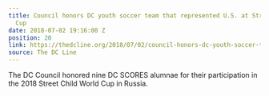 ```yaml
---
title: Council honors DC youth soccer team that represented U.S. at Street Child World
  Cup
date: 2018-07-02 19:16:00 Z
position: 20
link: https://thedcline.org/2018/07/02/council-honors-dc-youth-soccer-team-that-represented-u-s-at-street-child-world-cup/
source: The DC Line
---
```


The DC Council honored nine DC SCORES alumnae for their participation in the 2018 Street Child World Cup in Russia.